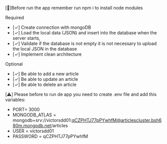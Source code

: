 
[🤖]Before run the app remember run npm i to install node modules

Required

- [✓] Create connection with mongoDB
- [✓] Load the local data (JSON) and insert into the database when the server starts,
- [✓] Validate if the database is not empty it is not necessary to upload the local JSON in the database
- [✓] Implement clean architecture

Optional

 - [✓] Be able to add a new article
 - [✓] Be able to update an article
 - [✓] Be able to delete an article


[⚠️] Please before to run de app you need to create .env file and add this variables:
 - PORT= 3000
 - MONGODB_ATLAS = mongodb+srv://victorsdd01:qCZPHTJ77pPYwhfM@articlescluster.bsh680m.mongodb.net/articles
 - USER = victorsdd01
 - PASSWORD = qCZPHTJ77pPYwhfM